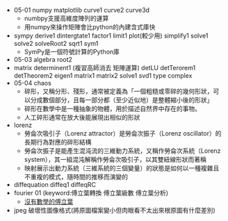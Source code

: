 * 05-01 numpy matplotlib curve1 curve2 curve3d
   * numbpy支援高維度陣列的運算
   * 用numpy來操作矩陣會比python的內建含式庫快
* sympy derive1 dintergtate1 factor1 limit1 plot(較少用) simplify1 solve1 solve2 solveRoot2 sqrt1 sym1
   * SymPy是一個符號計算的Python庫
* 05-03 algebra root2 
* matrix determinent1 (複習高師消去 矩陣運算) detLU detTerorem1 detTheorem2 eigen1 matrix1 matrix2 solve1 svd1
type complex
* 05-04 chaos 
   * 碎形，又稱分形、殘形，通常被定義為「一個粗糙或零碎的幾何形狀，可以分成數個部分，且每一部分都（至少近似地）是整體縮小後的形狀」
   * 碎形在數學中是一種抽象的物體，用於描述自然界中存在的事物。
   * 人工碎形通常在放大後能展現出相似的形狀
* lorenz 
   * 勞侖次吸引子（Lorenz attractor）是勞侖次振子（Lorenz oscillator）的長期行為對應的碎形結構
   * 勞侖次振子是能產生混沌流的三維動力系統，又稱作勞侖次系統（Lorenz system），其一組混沌解稱作勞侖次吸引子，以其雙紐線形狀而著稱
   * 映射展示出動力系統（三維系統的三個變量）的狀態是如何以一種複雜且不重複的模式，隨時間的推移而演變的
* diffequation diffeq1 diffeqRC
* fourier 01 (keyword:傅立葉轉換 傅立葉級數 傅立葉分析) 
   * [沒有數學的傅立葉](https://kknews.cc/zh-tw/education/p6qjkxp.html)
* jpeg 破壞性圖像格式(將原圖檔案變小但肉眼看不太出來根原圖有什麼差別)